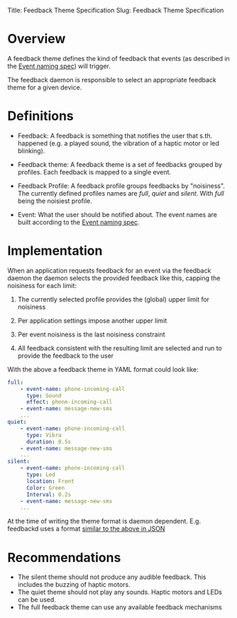 Title: Feedback Theme Specification
Slug: Feedback Theme Specification

# Overview

A feedback theme defines the kind of feedback that events (as
described in the [Event naming spec][]) will trigger.

The feedback daemon is responsible to select an appropriate feedback
theme for a given device.

# Definitions

- Feedback: A feedback is something that notifies the user that
  s.th. happened (e.g. a played sound, the vibration of a haptic
  motor or led blinking).

- Feedback theme: A feedback theme is a set of feedbacks grouped by
  profiles. Each feedback is mapped to a single event.

- Feedback Profile: A feedback profile groups feedbacks by
  "noisiness". The currently defined profiles names are
  *full*, *quiet* and *silent*. With *full* being the noisiest
  profile.

- Event: What the user should be notified about. The event
  names are built according to the [Event naming spec][].

# Implementation

When an application requests feedback for an event via the feedback daemon
the daemon selects the provided feedback like this,
capping the noisiness for each limit:

1. The currently selected profile provides the (global) upper limit for noisiness

2. Per application settings impose another upper limit

3. Per event noisiness is the last noisiness constraint

4. All feedback consistent with the resulting limit are selected
   and run to provide the feedback to the user

With the above a feedback theme in YAML format could look like:

```yaml
full:
    - event-name: phone-incoming-call
      type: Sound
      effect: phone-incoming-call
    - event-name: message-new-sms
    ...
quiet:
    - event-name: phone-incoming-call
      type: Vibra
      duration: 0.5s
    - event-name: message-new-sms
    ...
silent:
    - event-name: phone-incoming-call
      type: Led
      location: Front
      Color: Green
      Interval: 0.2s
    - event-name: message-new-sms
    ...
```

At the time of writing the theme format is daemon dependent. E.g. feedbackd
uses a format [similar to the above in JSON](https://source.puri.sm/Librem5/feedbackd/-/blob/main/data/default.json)


# Recommendations

- The silent theme should not produce any audible feedback. This includes
  the buzzing of haptic motors.
- The quiet theme should not play any sounds. Haptic motors and LEDs can
  be used.
- The full feedback theme can use any available feedback mechanisms

[Event naming spec]: https://source.puri.sm/Librem5/feedbackd/-/blob/main/doc/Event-naming-spec-0.0.0.md
